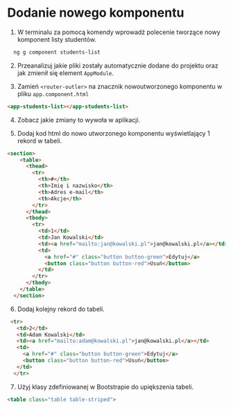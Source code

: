 # Dodanie nowego komponentu

1. W terminalu za pomocą komendy wprowadź polecenie tworzące nowy komponent listy studentów.

```ps
  ng g component students-list
```

2. Przeanalizuj jakie pliki zostały automatycznie dodane do projektu oraz jak zmienił się element `AppModule`.

3. Zamień `<router-outler>` na znacznik nowoutworzonego komponentu w pliku `app.component.html`

```html
<app-students-list></app-students-list>
```

4. Zobacz jakie zmiany to wywoła w aplikacji.

5. Dodaj kod html do nowo utworzonego komponentu wyświetlający 1 rekord w tabeli.

```html
<section>
    <table>
      <thead>
        <tr>
          <th>#</th>
          <th>Imię i nazwisko</th>
          <th>Adres e-mail</th>
          <th>Akcje</th>
        </tr>
      </thead>
      <tbody>
        <tr>
          <td>1</td>
          <td>Jan Kowalski</td>
          <td><a href="mailto:jan@kowalski.pl">jan@kowalski.pl</a></td>
          <td>
            <a href="#" class="button button-green">Edytuj</a>
            <button class="button button-red">Usuń</button>
          </td>
        </tr>
      </tbody>
    </table>
  </section>
```

6. Dodaj kolejny rekord do tabeli.

```html
 <tr>
   <td>2</td>
   <td>Adam Kowalski</td>
   <td><a href="mailto:adam@kowalski.pl">jan@kowalski.pl</a></td>
   <td>
     <a href="#" class="button button-green">Edytuj</a>
     <button class="button button-red">Usuń</button>
   </td>
  </tr>
```

7. Użyj klasy zdefiniowanej w Bootstrapie do upiększenia tabeli.

```html
<table class="table table-striped">
```
